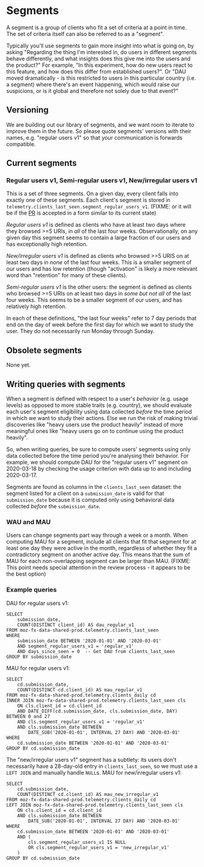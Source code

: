 # Segments

A segment is a group of clients who fit a set of criteria at a point in time. 
The set of criteria itself can also be referred to as a "segment".

Typically you'll use segments to gain more insight into what is going on, by asking 
"Regarding the thing I'm interested in, 
do users in different segments behave differently, 
and what insights does this give me into the users and the product?" 
For example, "In this experiment, how do new users react to this feature, 
and how does this differ from established users?". 
Or "DAU moved dramatically - 
is this restricted to users in this particular country (i.e. a segment) 
where there's an event happening, which would raise our suspicions,
or is it global and therefore not solely due to that event?"

## Versioning

We are building out our library of segments, 
and we want room to iterate to improve them in the future. 
So please quote segments' versions with their names, e.g. "regular users v1"
so that your communication is forwards compatible.

## Current segments

### Regular users v1, Semi-regular users v1, New/irregular users v1

This is a set of three segments. 
On a given day, every client falls into exactly one of these segments.
Each client's segment is stored in `telemetry.clients_last_seen.segment_regular_users_v1`.
(FIXME: or it will be if the [PR](https://github.com/mozilla/bigquery-etl/pull/825) is accepted in a form similar to its current state)

*Regular users v1* is defined as 
clients who have at least two days where they browsed >=5 URIs, 
in *all* of the last four weeks. 
Observationally, on any given day this segment seems to contain a large fraction of our users 
and has exceptionally high retention.

*New/irregular users v1* is defined as 
clients who browsed >=5 URIS on at least two days in *none* of the last four weeks. 
This is a smaller segment of our users and has low retention 
(though "activation" is likely a more relevant word than "retention" for many of these clients).

*Semi-regular users v1* is the other users: the segment is defined as 
clients who browsed >=5 URIs on at least two days in *some but not all* of the last four weeks. 
This seems to be a smaller segment of our users, and has relatively high retention.

In each of these definitions, 
"the last four weeks" refer to 7 day periods that end on the day of week 
before the first day for which we want to study the user. 
They do not necessarily run Monday through Sunday.

## Obsolete segments

None yet.

## Writing queries with segments

When a segment is defined with respect to a user's _behavior_ (e.g. usage levels) 
as opposed to more stable traits (e.g. country), 
we should evaluate each user's segment eligibility 
using data collected _before_ the time period in which we want to study their actions. 
Else we run the risk of making trivial discoveries 
like "heavy users use the product heavily" instead of more meaningful ones 
like "heavy users go on to continue using the product heavily".

So, when writing queries, 
be sure to compute users' segments using only 
data collected before the time period you're analysing their behavior. 
For example, we should compute DAU for the "regular users v1" segment on 2020-03-18 
by checking the usage criterion with data up to and including 2020-03-17.

Segments are found as columns in the `clients_last_seen` dataset: the segment listed for a client on a `submission_date` is valid for that `submission_date` because it is computed only using behavioral data collected _before_ the `submission_date`.

### WAU and MAU

Users can change segments part way through a week or a month. 
When computing MAU for a segment, 
include all clients that fit that segment for at least one day they were active in the month, 
regardless of whether they fit a contradictory segment on another active day. 
This means that the sum of MAU for each non-overlapping segment can be larger than MAU.
(FIXME: This point needs special attention in the review process - it appears to be the best option)


### Example queries

DAU for regular users v1:
```lang=sql
SELECT
    submission_date,
    COUNT(DISTINCT client_id) AS dau_regular_v1
FROM moz-fx-data-shared-prod.telemetry.clients_last_seen
WHERE
    submission_date BETWEEN '2020-01-01' AND '2020-03-01'
    AND segment_regular_users_v1 = 'regular_v1'
    AND days_since_seen = 0  -- Get DAU from clients_last_seen
GROUP BY submission_date
```

MAU for regular users v1:
```lang=sql
SELECT
    cd.submission_date,
    COUNT(DISTINCT cd.client_id) AS mau_regular_v1
FROM moz-fx-data-shared-prod.telemetry.clients_daily cd
INNER JOIN moz-fx-data-shared-prod.telemetry.clients_last_seen cls
    ON cls.client_id = cd.client_id
    AND DATE_DIFF(cd.submission_date, cls.submission_date, DAY) BETWEEN 0 and 27
    AND cls.segment_regular_users_v1 = 'regular_v1'
    AND cls.submission_date BETWEEN
        DATE_SUB('2020-01-01', INTERVAL 27 DAY) AND '2020-03-01'
WHERE
    cd.submission_date BETWEEN '2020-01-01' AND '2020-03-01'
GROUP BY cd.submission_date
```

The "new/irregular users v1" segment has a subtlety: its users don't necessarily have a 28-day-old entry in `clients_last_seen`, so we must use a `LEFT JOIN` and manually handle `NULL`s. MAU for new/irregular users v1:
```lang=sql
SELECT
    cd.submission_date,
    COUNT(DISTINCT cd.client_id) AS mau_new_irregular_v1
FROM moz-fx-data-shared-prod.telemetry.clients_daily cd
LEFT JOIN moz-fx-data-shared-prod.telemetry.clients_last_seen cls
    ON cls.client_id = cd.client_id
    AND cls.submission_date BETWEEN
        DATE_SUB('2020-01-01', INTERVAL 27 DAY) AND '2020-03-01'
WHERE
    cd.submission_date BETWEEN '2020-01-01' AND '2020-03-01'
    AND (
        cls.segment_regular_users_v1 IS NULL
        OR cls.segment_regular_users_v1 = 'new_irregular_v1'
    )
GROUP BY cd.submission_date
```
